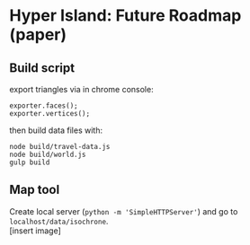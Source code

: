 # Hyper Island: Future Roadmap (paper)

## Build script
export triangles via in chrome console:
```
exporter.faces();
exporter.vertices();
```
then build data files with:
```
node build/travel-data.js
node build/world.js
gulp build
```

## Map tool
Create local server (`python -m 'SimpleHTTPServer'`) and go to `localhost/data/isochrone`.  
[insert image]
